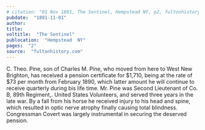 ```yaml
---
# citation: "01 Nov 1891, The Sentinel, Hempstead NY, p2, fultonhistory.com."
pubdate:  "1891-11-01"
author: 
title: 
voltitle:  "The Sentinel"
publocation:  "Hempstead  NY"
pages:  "2"
source:  "fultonhistory.com"
---
```

C. Theo. Pine, son of Charles M. Pine, who moved from here to West New Brighton, has received a pension certificate for $1,710, being at the rate of $73 per month from February 1890, which latter amount he will continue to receive quarterly during bis life time. Mr. Pine was Second Lieutenant of Co. B, 89th Regiment,. United States Volunteers, and served three years in the late war. By a fall from his horse he received injury to his head and spine, which resulted in optic nerve atrophy finally causing total blindness. Congressman Covert was largely instrumental in securing the deserved pension. 

